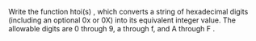 Write the function htoi(s) , which converts a string of hexadecimal digits (including an optional 0x or 0X) into its equivalent integer value. The allowable digits are 0 through 9, a through f, and A through F . 
